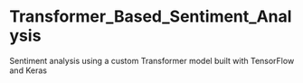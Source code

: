 # Transformer_Based_Sentiment_Analysis
Sentiment analysis using a custom Transformer model built with TensorFlow and Keras
